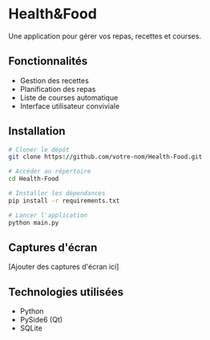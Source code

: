 # Health&Food

Une application pour gérer vos repas, recettes et courses.

## Fonctionnalités

- Gestion des recettes
- Planification des repas
- Liste de courses automatique
- Interface utilisateur conviviale

## Installation

```bash
# Cloner le dépôt
git clone https://github.com/votre-nom/Health-Food.git

# Accéder au répertoire
cd Health-Food

# Installer les dépendances
pip install -r requirements.txt

# Lancer l'application
python main.py
```

## Captures d'écran

[Ajouter des captures d'écran ici]

## Technologies utilisées

- Python
- PySide6 (Qt)
- SQLite
